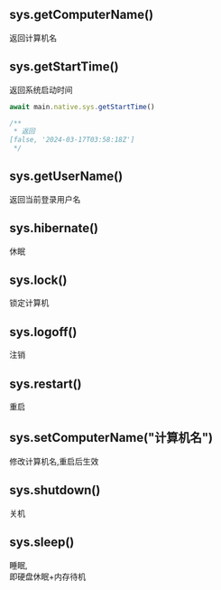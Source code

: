 ## sys.getComputerName()
 返回计算机名

## sys.getStartTime()
 返回系统启动时间  

``` js
await main.native.sys.getStartTime()

/**
 * 返回
[false, '2024-03-17T03:58:18Z']
 */
```

## sys.getUserName()
 返回当前登录用户名

## sys.hibernate()
 休眠

## sys.lock()
 锁定计算机

## sys.logoff()
 注销

## sys.restart()
 重启

## sys.setComputerName("计算机名")
 修改计算机名,重启后生效

## sys.shutdown()
 关机

## sys.sleep()
 睡眠,  
即硬盘休眠+内存待机
